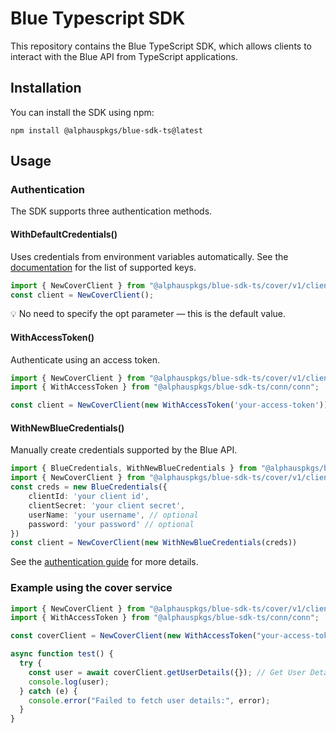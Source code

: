 # Blue Typescript SDK

This repository contains the Blue TypeScript SDK, which allows clients to interact with the Blue API from TypeScript applications.

## Installation

You can install the SDK using npm:

```
npm install @alphauspkgs/blue-sdk-ts@latest
```

## Usage

### Authentication

The SDK supports three authentication methods.

#### WithDefaultCredentials()

Uses credentials from environment variables automatically.
See the [documentation](https://labs.alphaus.cloud/docs/blueapi/authentication/#using-environment-variables) for the list of supported keys.

```ts
import { NewCoverClient } from "@alphauspkgs/blue-sdk-ts/cover/v1/client"
const client = NewCoverClient();
```

💡 No need to specify the opt parameter — this is the default value.

#### WithAccessToken()

Authenticate using an access token.
```ts
import { NewCoverClient } from "@alphauspkgs/blue-sdk-ts/cover/v1/client"
import { WithAccessToken } from "@alphauspkgs/blue-sdk-ts/conn/conn";

const client = NewCoverClient(new WithAccessToken('your-access-token'))
```

#### WithNewBlueCredentials()

Manually create credentials supported by the Blue API.
```ts
import { BlueCredentials, WithNewBlueCredentials } from "@alphauspkgs/blue-sdk-ts/conn/conn"
import { NewCoverClient } from "@alphauspkgs/blue-sdk-ts/cover/v1/client"
const creds = new BlueCredentials({
    clientId: 'your client id',
    clientSecret: 'your client secret',
    userName: 'your username', // optional
    password: 'your password' // optional
})
const client = NewCoverClient(new WithNewBlueCredentials(creds))
```

See the [authentication guide](https://labs.alphaus.cloud/docs/blueapi/authentication/) for more details.

### Example using the cover service

```ts
import { NewCoverClient } from "@alphauspkgs/blue-sdk-ts/cover/v1/client";
import { WithAccessToken } from "@alphauspkgs/blue-sdk-ts/conn/conn";

const coverClient = NewCoverClient(new WithAccessToken("your-access-token"));

async function test() {
  try {
    const user = await coverClient.getUserDetails({}); // Get User Details
    console.log(user);
  } catch (e) {
    console.error("Failed to fetch user details:", error);
  }
}
```
